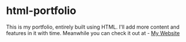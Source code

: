 # html-portfolio

This is my portfolio, entirely built using HTML. I'll add more content and features in it with time. Meanwhile you can check it out at - [My Website](https://mcmurphy16.github.io/html-portfolio/)
